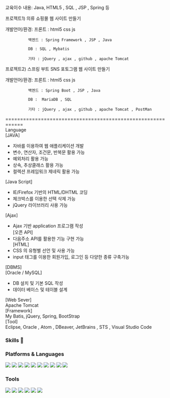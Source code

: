 교육이수 내용: Java, HTML5 , SQL , JSP , Spring 등 
  
프로젝트1) 의류 쇼핑몰 웹 사이트 만들기  

개발언어/환경: 프론트 : html5 css js   

              백엔드 : Spring Framework , JSP , Java  
              
              DB : SQL , Mybatis  
              
              기타 : jQuery , ajax , github , apache Tomcat 
              
  
프로젝트2) 스프링 부트 SNS 포토그램 웹 사이트 만들기  

개발언어/환경: 프론트 : html5 css js   

              백엔드 : Spring Boot , JSP , Java  
              
              DB :  MariaDB , SQL  
              
              기타 : jQuery , ajax , github , apache Tomcat , PostMan   
              

  
============================================================  
Language  
[JAVA]  
 - 자바를 이용하여 웹 애플리케이션 개발  
 - 변수, 연산자, 조건문, 반복문 활용 가능  
 - 예외처리 활용 가능  
 - 상속, 추상클래스 활용 가능  
 - 컬렉션 프레임워크 제네릭 활용 가능        

[Java Script]  
 - IE/Firefox 기반의 HTML/DHTML 코딩  
 - 체크박스를 이용한 선택 삭제 가능  
 - jQuery 라이브러리 사용 가능 
   
[Ajax]  
 - Ajax 기반 application 프로그램 작성   
[오픈 API]  
 - 다음주소 API를 활용한 기능 구현 가능  
[HTML]  
 - CSS 의 유형별 선언 및 사용 가능  
 - input 태그를 이용한 회원가입, 로그인 등 다양한 종류 구축가능  


[DBMS]  
[Oracle / MySQL]   
 - DB 설치 및 기본 SQL 작성  
 - 데이터 베이스 및 테이블 설계   

[Web Sever]   
Apache Tomcat  
[Framework]  
My Batis, jQuery, Spring, BootStrap  
[Tool]   
 Eclipse, Oracle , Atom , DBeaver, JetBrains , STS , Visual Studio Code





### Skills 👋

<h3>Platforms & Languages</h3>

<img src="https://img.shields.io/badge/Java-007396?style=flat-square&logo=Java&logoColor=white"/> <img src="https://img.shields.io/badge/Spring Boot-6DB33F?style=flat-square&logo=Spring Boot&logoColor=white"/>  <img src="https://img.shields.io/badge/Spring-6DB33F?style=flat-square&logo=Spring&logoColor=white"/> <img src="https://img.shields.io/badge/Json-000000?style=flat-square&logo=Json&logoColor=white"/> <img src="https://img.shields.io/badge/JavaScript-F7DF1E?style=flat-square&logo=JavaScript&logoColor=white"/> <img src="https://img.shields.io/badge/jQuery-0769AD?style=flat-square&logo=jQuery&logoColor=white"/> <img src="https://img.shields.io/badge/Oracle-F80000?style=flat-square&logo=Oracle&logoColor=white"/> <img src="https://img.shields.io/badge/MariaDB-003545?style=flat-square&logo=MariaDB&logoColor=white"/> <img src="https://img.shields.io/badge/HTML5-E34F26?style=flat-square&logo=HTML5&logoColor=white"/> <img src="https://img.shields.io/badge/CSS3-1572B6?style=flat-square&logo=CSS3&logoColor=white"/>


<h3>Tools</h3>

<img src="https://img.shields.io/badge/Eclipse-2C2255?style=flat-square&logo=Eclipse&logoColor=white"/> <img src="https://img.shields.io/badge/JetBrains-000000?style=flat-square&logo=JetBrains&logoColor=white"/> <img src="https://img.shields.io/badge/Atom-66595C?style=flat-square&logo=Atom&logoColor=white"/> <img src="https://img.shields.io/badge/Postman-FF6C37?style=flat-square&logo=Postman&logoColor=white"/> <img src="https://img.shields.io/badge/DBeaver-F47D31?style=flat-square&logo=DBeaver&logoColor=white"/> <img src="https://img.shields.io/badge/Visual Studio Code-007ACC?style=flat-square&logo=Visual Studio Code&logoColor=white"/> 
